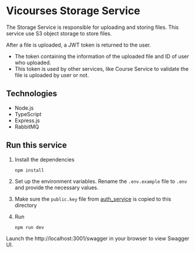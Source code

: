 
# Vicourses Storage Service

The Storage Service is responsible for uploading and storing files. This service use S3 object storage to store files.

 After a file is uploaded, a JWT token is returned to the user.
  - The token containing the information of the uploaded file and ID of user who uploaded.
  - This token is used by other services, like Course Service to validate the file is uploaded by user or not.

## Technologies
- Node.js
- TypeScript
- Express.js
- RabbitMQ

## Run this service

1. Install the dependencies
   ```shell
   npm install
   ```

2. Set up the environment variables. Rename the `.env.example` file to `.env` and provide the necessary values.

3. Make sure the `public.key` file from [auth_service](https://github.com/VuStrong/Vicourses/tree/main/backend/services/auth_service#run-this-service) is copied to this directory

4. Run
   ```shell
   npm run dev
   ```
Launch the http://localhost:3001/swagger in your browser to view Swagger UI.
